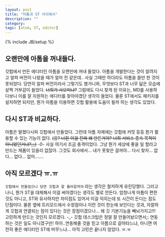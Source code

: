 ```yaml
---
layout: post
title: "아톰과 ST 사이에서"
description: ""
category:
tags: [atom, ST, editor]
---
```

{% include JB/setup %}

## 오랜만에 아톰을 꺼내들다.
깃헙에서 만든 에디터인 아톰을 오랜만에 꺼내 들었다.
아톰을 개발한다는 것이 알려지고 알파 버전이 나왔을 때가 얼마 전 같은데..
사실 그때만 하더라도 아톰을 쓸만 한 것이 못되었다.
당연히 알파 버전이라서 그렇기도 했거니와, 무엇보다 ST과 너무 닮은 모습에 살짝 거부감이 들었다.
~~너희가 샤오미냐?~~ 그럼에도 다시 찾게 된 이유는, MD를 사용하다보니 이를 잘 지원하는 에디터를 찾아야겠단 생각이 들었다.
물론 ST에서도 패키지를 설치하면 되지만, 뭔가 아톰을 이용하면 깃헙 활용에 도움이 될까 하는 생각도 있었다.

## 다시 ST과 비교하다.
아톰은 말했다시피 깃헙에서 만들었다. 그런데 아톰 자체에는 깃헙에 커밋 등등 뭔가 활용할 수 있는 기능이 없다.
~~(응? 너흰 이걸 진짜 왜 만든거야? 너희 서비스 종속 목적이 아니었던거냐?;;;)~~ -0- 사실 여기서 조금 충격이었다.
그냥 뭔가 세상에 좋을 일 할라고 만드는 제품이 있을리 없잖아. 그것도 회사에서...
내가 못찾은 걸꺼야... 다시 찾자... 없다...
없다...
없어.......


## 아직 모르겠다 ㅠ.ㅠ
`깃헙에서 만들었으니 당연 깃헙과 잘 돌아갈꺼야` 라는 생각은 철저하게 유린당했다.
그러고 나니, 뭔가 ST을 대체해서 이걸 써야겠다는 생각도 별로 안든다.
엄청나게 아톰이 편한 것도 아니고, ST와 유사하지만 차이점도 있어서 이걸 익히는데 또 시간이 든다는 점도 단점이다.
물론 옆에 트리모드에서 수정점이나 이런 것이 한눈에 보인다는 것과, 자잘하게 깃헙과 연결되는 점이 있다는 것은 장점이겠으나...
왜 깃 기본기능을 빼놔가지고!!! 고민하게 만드는 것인지 모르겠다. -_- 깃헙 데스크탑은 정말 잘 만들어놨으면서;; 연동하는 것은 일도 아니겠구만!
하아..연동해줄 것을 믿고 아톰으로 갈아타느냐,
아니면 여전히 좋은 에디터인 ST에 머무느냐... 아직 고민은 끝나지 않았다. ㅠ.ㅠ
